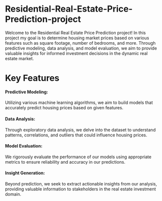 # Residential-Real-Estate-Price-Prediction-project

Welcome to the Residential Real Estate Price Prediction project!
In this project my goal is to determine housing market prices based on various features such as square footage, number of bedrooms, and more. Through predictive modeling, data analysis, and model evaluation, we aim to provide valuable insights for informed investment decisions in the dynamic real estate market.


# Key Features
<H4>Predictive Modeling:</H4> Utilizing various machine learning algorithms, we aim to build models that accurately predict housing prices based on given features.
<H4>Data Analysis:</H4> Through exploratory data analysis, we delve into the dataset to understand patterns, correlations, and outliers that could influence housing prices.
<H4>Model Evaluation:</H4> We rigorously evaluate the performance of our models using appropriate metrics to ensure reliability and accuracy in our predictions.
<H4>Insight Generation:</H4> Beyond prediction, we seek to extract actionable insights from our analysis, providing valuable information to stakeholders in the real estate investment domain.
